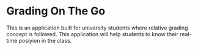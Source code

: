 # **Grading On The Go**

This is an application built for university students where relative grading concept is followed.
This application will help students to know their real-time posiyion in the class.

